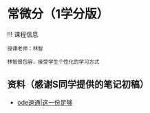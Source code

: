 # 常微分（1学分版）

!!! 课程信息

	授课老师：林智
	
	林智很包容，接受学生个性化的学习方式


## 资料（感谢S同学提供的笔记初稿）
- [ode速通|这一份足够](odeindex.md)
